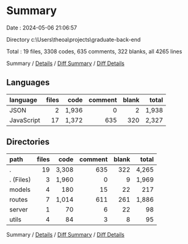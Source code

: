 # Summary

Date : 2024-05-06 21:06:57

Directory c:\\Users\\theoa\\projects\\graduate-back-end

Total : 19 files,  3308 codes, 635 comments, 322 blanks, all 4265 lines

Summary / [Details](details.md) / [Diff Summary](diff.md) / [Diff Details](diff-details.md)

## Languages
| language | files | code | comment | blank | total |
| :--- | ---: | ---: | ---: | ---: | ---: |
| JSON | 2 | 1,936 | 0 | 2 | 1,938 |
| JavaScript | 17 | 1,372 | 635 | 320 | 2,327 |

## Directories
| path | files | code | comment | blank | total |
| :--- | ---: | ---: | ---: | ---: | ---: |
| . | 19 | 3,308 | 635 | 322 | 4,265 |
| . (Files) | 3 | 1,960 | 0 | 9 | 1,969 |
| models | 4 | 180 | 15 | 22 | 217 |
| routes | 7 | 1,014 | 611 | 261 | 1,886 |
| server | 1 | 70 | 6 | 22 | 98 |
| utils | 4 | 84 | 3 | 8 | 95 |

Summary / [Details](details.md) / [Diff Summary](diff.md) / [Diff Details](diff-details.md)